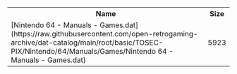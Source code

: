 <table>
<tr><th>Name</th><th>Size</th></tr>
<tr><td>
[Nintendo 64 - Manuals - Games.dat](https://raw.githubusercontent.com/open-retrogaming-archive/dat-catalog/main/root/basic/TOSEC-PIX/Nintendo/64/Manuals/Games/Nintendo 64 - Manuals - Games.dat)
</td><td>5923</td></tr>
</table>
